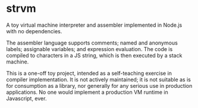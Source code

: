 # strvm

A toy virtual machine interpreter and assembler implemented in Node.js with no dependencies.

The assembler language supports comments; named and anonymous labels; assignable variables; and expression evaluation. The code is compiled to characters in a JS string, which is then executed by a stack machine.

This is a one-off toy project, intended as a self-teaching exercise in compiler implementation. It is not actively maintained; it is not suitable as is for consumption as a library, nor generally for any serious use in production applications. No one would implement a production VM runtime in Javascript, ever.

